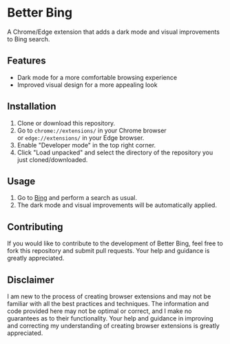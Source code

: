 # Better Bing

A Chrome/Edge extension that adds a dark mode and visual improvements to Bing search.

## Features

- Dark mode for a more comfortable browsing experience
- Improved visual design for a more appealing look

## Installation

1. Clone or download this repository.
2. Go to `chrome://extensions/` in your Chrome browser  
or `edge://extensions/` in your Edge browser.
3. Enable "Developer mode" in the top right corner.
4. Click "Load unpacked" and select the directory of the repository you just cloned/downloaded.

## Usage

1. Go to [Bing](https://bing.com) and perform a search as usual.
2. The dark mode and visual improvements will be automatically applied.

## Contributing

If you would like to contribute to the development of Better Bing, feel free to fork this repository and submit pull requests. Your help and guidance is greatly appreciated.

## Disclaimer

I am new to the process of creating browser extensions and may not be familiar with all the best practices and techniques. The information and code provided here may not be optimal or correct, and I make no guarantees as to their functionality. Your help and guidance in improving and correcting my understanding of creating browser extensions is greatly appreciated.
